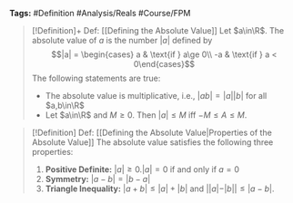 **Tags:** #Definition #Analysis/Reals  #Course/FPM 

> [!Definition]+ Def: [[Defining the Absolute Value]]
> Let $a\in\R$. The absolute value of $a$ is the number $|a|$ defined by
> $$|a| = \begin{cases} a & \text{if } a\ge 0\\
-a & \text{if } a < 0\end{cases}$$
> The following statements are true:
> - The absolute value is multiplicative, i.e., $|ab|=|a||b|$ for all $a,b\in\R$
> - Let $a\in\R$ and $M\ge 0$. Then $|a| \le M$ iff $-M\le A\le M$.

> [!Definition] Def: [[Defining the Absolute Value|Properties of the Absolute Value]]
> The absolute value satisfies the following three properties:
> 1. **Positive Definite:** $|a| \ge 0. |a| = 0$ if and only if $a=0$
> 2. **Symmetry:** $|a-b| = |b-a|$
> 3. **Triangle Inequality:** $|a+b| \le |a| +|b|$ and $||a|-|b||\le |a-b|$.

